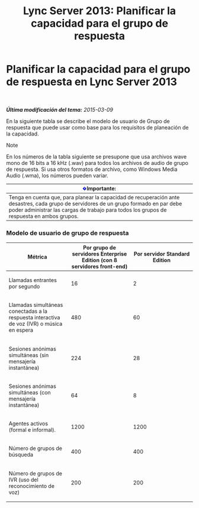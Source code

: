 ﻿---
title: 'Lync Server 2013: Planificar la capacidad para el grupo de respuesta'
TOCTitle: Planificar la capacidad para el grupo de respuesta
ms:assetid: a2459a69-1f45-4f2f-bca5-d4f442708e44
ms:mtpsurl: https://technet.microsoft.com/es-es/library/Gg412754(v=OCS.15)
ms:contentKeyID: 48276175
ms.date: 01/07/2017
mtps_version: v=OCS.15
ms.translationtype: HT
---

# Planificar la capacidad para el grupo de respuesta en Lync Server 2013

 

_**Última modificación del tema:** 2015-03-09_

En la siguiente tabla se describe el modelo de usuario de Grupo de respuesta que puede usar como base para los requisitos de planeación de la capacidad.


> [!NOTE]
> En los números de la tabla siguiente se presupone que usa archivos wave mono de 16 bits a 16 kHz (.wav) para todos los archivos de audio de grupo de respuesta. Si usa otros formatos de archivo, como Windows Media Audio (.wma), los números pueden variar.



<table>
<thead>
<tr class="header">
<th><img src="images/Gg425917.important(OCS.15).gif" title="important" alt="important" />Importante:</th>
</tr>
</thead>
<tbody>
<tr class="odd">
<td>Tenga en cuenta que, para planear la capacidad de recuperación ante desastres, cada grupo de servidores de un grupo formado en par debe poder administrar las cargas de trabajo para todos los grupos de respuesta en ambos grupos.</td>
</tr>
</tbody>
</table>


### Modelo de usuario de grupo de respuesta

<table>
<colgroup>
<col style="width: 33%" />
<col style="width: 33%" />
<col style="width: 33%" />
</colgroup>
<thead>
<tr class="header">
<th>Métrica</th>
<th>Por grupo de servidores Enterprise Edition (con 8 servidores front-end)</th>
<th>Por servidor Standard Edition</th>
</tr>
</thead>
<tbody>
<tr class="odd">
<td><p>Llamadas entrantes por segundo</p></td>
<td><p>16</p></td>
<td><p>2</p></td>
</tr>
<tr class="even">
<td><p>Llamadas simultáneas conectadas a la respuesta interactiva de voz (IVR) o música en espera</p></td>
<td><p>480</p></td>
<td><p>60</p></td>
</tr>
<tr class="odd">
<td><p>Sesiones anónimas simultáneas (sin mensajería instantánea)</p></td>
<td><p>224</p></td>
<td><p>28</p></td>
</tr>
<tr class="even">
<td><p>Sesiones anónimas simultáneas (con mensajería instantánea)</p></td>
<td><p>64</p></td>
<td><p>8</p></td>
</tr>
<tr class="odd">
<td><p>Agentes activos (formal e informal).</p></td>
<td><p>1200</p></td>
<td><p>1200</p></td>
</tr>
<tr class="even">
<td><p>Número de grupos de búsqueda</p></td>
<td><p>400</p></td>
<td><p>400</p></td>
</tr>
<tr class="odd">
<td><p>Número de grupos de IVR (uso del reconocimiento de voz)</p></td>
<td><p>200</p></td>
<td><p>200</p></td>
</tr>
</tbody>
</table>

